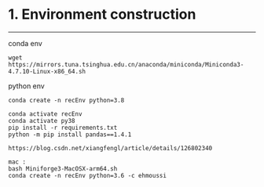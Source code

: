 # 1. Environment construction


***

conda env 
```shell
wget https://mirrors.tuna.tsinghua.edu.cn/anaconda/miniconda/Miniconda3-4.7.10-Linux-x86_64.sh
```

python env
```shell
conda create -n recEnv python=3.8

conda activate recEnv
conda activate py38
pip install -r requirements.txt
python -m pip install pandas==1.4.1

https://blog.csdn.net/xiangfengl/article/details/126802340

mac : 
bash Miniforge3-MacOSX-arm64.sh
conda create -n recEnv python=3.6 -c ehmoussi 
```